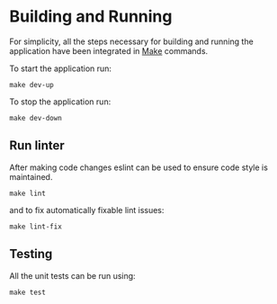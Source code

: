 # Building and Running

For simplicity, all the steps necessary for building and running the application have been integrated in [Make](https://makefiletutorial.com/) commands.

To start the application run:
```
make dev-up
```
To stop the application run:
```
make dev-down
```
## Run linter

After making code changes eslint can be used to ensure code style is maintained.
```
make lint
```
and to fix automatically fixable lint issues:
```
make lint-fix
```
## Testing

All the unit tests can be run using:
```
make test
```